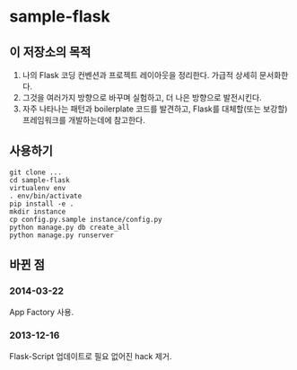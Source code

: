 sample-flask
============

## 이 저장소의 목적

1. 나의 Flask 코딩 컨벤션과 프로젝트 레이아웃을 정리한다. 가급적 상세히 문서화한다.
2. 그것을 여러가지 방향으로 바꾸며 실험하고, 더 나은 방향으로 발전시킨다.
3. 자주 나타나는 패턴과 boilerplate 코드를 발견하고, Flask를 대체할(또는 보강할) 프레임워크를 개발하는데에 참고한다.

## 사용하기

    git clone ...
    cd sample-flask
    virtualenv env
    . env/bin/activate
    pip install -e .
    mkdir instance
    cp config.py.sample instance/config.py
    python manage.py db create_all
    python manage.py runserver

## 바뀐 점

### 2014-03-22

App Factory 사용.

### 2013-12-16

Flask-Script 업데이트로 필요 없어진 hack 제거.

